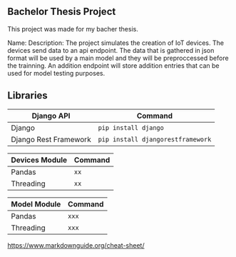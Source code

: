 Bachelor Thesis Project
---

This project was made for my bacher thesis.

Name: 
Description: The project simulates the creation of IoT devices. 
The devices send data to an api endpoint. The data that is gathered in json format
will be used by a main model and they will be preproccessed before the trainning.
An addition endpoint will store addition entries that can be used 
for model testing purposes.



Libraries
---

| Django API | Command |
| ----------- | ----------- |
| Django | ```pip install django``` |
| Django Rest Framework | ```pip install djangorestframework``` |


| Devices Module | Command |
| ----------- | ----------- |
| Pandas  | ```xx``` |
| Threading | ```xx``` |


| Model Module | Command |
| ----------- | ----------- |
| Pandas  | ```xxx``` |
| Threading | ```xxx``` |



https://www.markdownguide.org/cheat-sheet/
